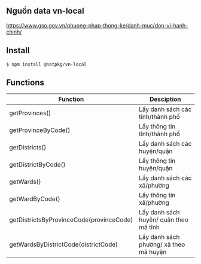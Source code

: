 ## Nguồn data vn-local

https://www.gso.gov.vn/phuong-phap-thong-ke/danh-muc/don-vi-hanh-chinh/

## Install

```
$ npm install @natpkg/vn-local
```

## Functions

| Function                                 | Desciption                             |
| ---------------------------------------- | -------------------------------------- |
| getProvinces()                           | Lấy danh sách các tỉnh/thành phố       |
| getProvinceByCode()                      | Lấy thông tin tỉnh/thành phố           |
| getDistricts()                           | Lấy danh sách các huyện/quận           |
| getDistrictByCode()                      | Lấy thông tin huyện/quận               |
| getWards()                               | Lấy danh sách các xã/phường            |
| getWardByCode()                          | Lấy thông tin xã/phường                |
| getDistrictsByProvinceCode(provinceCode) | Lấy danh sách huyện/ quận theo mã tỉnh |
| getWardsByDistrictCode(districtCode)     | Lấy danh sách phường/ xã theo mã huyện |
